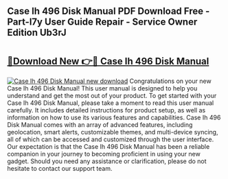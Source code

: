 ## Case Ih 496 Disk Manual PDF Download Free - Part-l7y User Guide Repair - Service Owner Edition Ub3rJ

# <h2><a href="http://bc92164.oget.top/?id=Case+Ih+496+Disk+Manual">🔗Download New 👉🔴 Case Ih 496 Disk Manual</a></h2>

[![Case Ih 496 Disk Manual new download](https://i.imgur.com/5g1atiW.png)](http://bc92164.oget.top/?id=Case+Ih+496+Disk+Manual)
Congratulations on your new Case Ih 496 Disk Manual! This user manual is designed to help you understand and get the most out of your product. To get started with your Case Ih 496 Disk Manual, please take a moment to read this user manual carefully. It includes detailed instructions for product setup, as well as information on how to use its various features and capabilities. Case Ih 496 Disk Manual comes with an array of advanced features, including geolocation, smart alerts, customizable themes, and multi-device syncing, all of which can be accessed and customized through the user interface. Our expectation is that the Case Ih 496 Disk Manual has been a reliable companion in your journey to becoming proficient in using your new gadget. Should you need any assistance or clarification, please do not hesitate to contact our support team.
